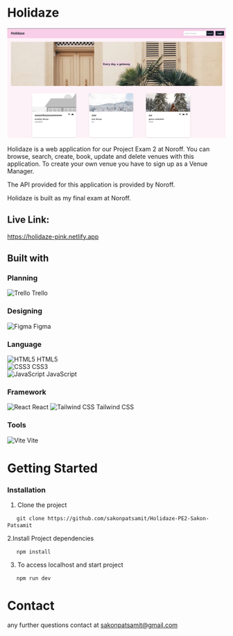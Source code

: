 # Holidaze

![Holidaze](public/HolidazeExam.png)

Holidaze is a web application for our Project Exam 2 at Noroff. You can browse, search, create, book, update and delete venues with this application. To create your own venue you have to sign up as a Venue Manager.

The API provided for this application is provided by Noroff.

Holidaze is built as my final exam at Noroff.

## Live Link:

https://holidaze-pink.netlify.app

## Built with

### Planning

![Trello](https://img.icons8.com/color/48/000000/trello.png) Trello

### Designing

![Figma](https://img.icons8.com/color/48/000000/figma.png) Figma

### Language

![HTML5](https://img.icons8.com/color/48/000000/html-5.png) HTML5  
![CSS3](https://img.icons8.com/color/48/000000/css3.png) CSS3  
![JavaScript](https://img.icons8.com/color/48/000000/javascript.png) JavaScript

### Framework

![React](https://img.icons8.com/color/48/000000/react-native.png) React
![Tailwind CSS](./images/tailwind-css.png) Tailwind CSS

### Tools

![Vite](https://img.icons8.com/color/48/000000/vite.png) Vite

# Getting Started

### Installation

1. Clone the project

```shell
   git clone https://github.com/sakonpatsamit/Holidaze-PE2-Sakon-Patsamit
```

2.Install Project dependencies

```shell
   npm install
```

3. To access localhost and start project

```shell
   npm run dev
```

# Contact

any further questions contact at sakonpatsamit@gmail.com
